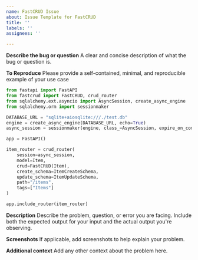 ```yaml
---
name: FastCRUD Issue
about: Issue Template for FastCRUD
title: ''
labels: ''
assignees: ''

---
```


**Describe the bug or question**
A clear and concise description of what the bug or question is.

**To Reproduce**
Please provide a self-contained, minimal, and reproducible example of your use case
```python
from fastapi import FastAPI
from fastcrud import FastCRUD, crud_router
from sqlalchemy.ext.asyncio import AsyncSession, create_async_engine
from sqlalchemy.orm import sessionmaker

DATABASE_URL = "sqlite+aiosqlite:///./test.db"
engine = create_async_engine(DATABASE_URL, echo=True)
async_session = sessionmaker(engine, class_=AsyncSession, expire_on_commit=False)

app = FastAPI()

item_router = crud_router(
    session=async_session,
    model=Item,
    crud=FastCRUD(Item),
    create_schema=ItemCreateSchema,
    update_schema=ItemUpdateSchema,
    path="/items",
    tags=["Items"]
)

app.include_router(item_router)
```

**Description**
Describe the problem, question, or error you are facing. Include both the expected output for your input and the actual output you're observing.

**Screenshots**
If applicable, add screenshots to help explain your problem.

**Additional context**
Add any other context about the problem here.
